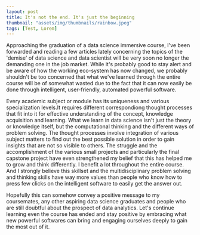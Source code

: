 ```yaml
---
layout: post
title: It's not the end. It's just the beginning
thumbnail: "assets/img/thumbnails/rainbow.jpeg"
tags: [Test, Lorem]
---
```


  Approaching the graduation of a data science immersive course, I've been forwarded and reading a few articles lately concerning the topics of the 'demise' of data science and data scientist will be very soon no longer the demanding one in the job market. While it's probably good to stay alert and be aware of how the working eco-system has now changed, we probably shouldn't be too concerned that what we've learned through the entire course will be of somewhat wasted due to the fact that it can now easily be done through intelligent, user-friendly, automated powerful software. 

  Every academic subject or module has its uniqueness and various specialization levels.It requires different correspondiong thought processes that fit into it for effective understanding of the concept, knowledge acquisition and learning. What we learn in data science isn't just the theory or knowledge itself, but the computational thinking and the different ways of problem solving. The thought processes involve integration of various subject matters to find out the best possible solution in order to gain insights that are not so visible to others. The struggle and the accomplishment of the various small projects and particularly the final capstone project have even strengthened my belief that this has helped me to grow and think differently. I benefit a lot throughout the entire course. And I strongly believe this skillset and the multidisciplinary problem solving and thinking skills have way more values than people who know how to press few clicks on the intelligent software to easily get the answer out.

  Hopefully this can somehow convey a positive message to my coursemates, any other aspiring data science graduates and people who are still doubtful about the prospect of data analytics. Let's continue learning even the course has ended and stay positive by embracing what new powerful softwares can bring and engaging ourselves deeply to gain the most out of it.

